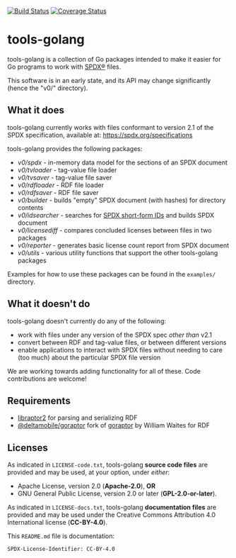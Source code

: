 [![Build Status](https://travis-ci.org/spdx/tools-golang.svg?branch=master)](https://travis-ci.org/spdx/tools-golang)
[![Coverage Status](https://coveralls.io/repos/github/spdx/tools-golang/badge.svg)](https://coveralls.io/github/spdx/tools-golang)

# tools-golang

tools-golang is a collection of Go packages intended to make it easier for
Go programs to work with [SPDX®](https://spdx.org/) files.

This software is in an early state, and its API may change significantly
(hence the "v0/" directory).

## What it does

tools-golang currently works with files conformant to version 2.1 of the
SPDX specification, available at: https://spdx.org/specifications

tools-golang provides the following packages:

* *v0/spdx* - in-memory data model for the sections of an SPDX document
* *v0/tvloader* - tag-value file loader
* *v0/tvsaver* - tag-value file saver
* *v0/rdfloader* - RDF file loader
* *v0/rdfsaver* - RDF file saver
* *v0/builder* - builds "empty" SPDX document (with hashes) for directory contents
* *v0/idsearcher* - searches for [SPDX short-form IDs](https://spdx.org/ids/) and builds SPDX document
* *v0/licensediff* - compares concluded licenses between files in two packages
* *v0/reporter* - generates basic license count report from SPDX document
* *v0/utils* - various utility functions that support the other tools-golang packages

Examples for how to use these packages can be found in the `examples/`
directory.

## What it doesn't do

tools-golang doesn't currently do any of the following:

* work with files under any version of the SPDX spec *other than* v2.1
* convert between RDF and tag-value files, or between different versions
* enable applications to interact with SPDX files without needing to care
  (too much) about the particular SPDX file version

We are working towards adding functionality for all of these. Code contributions
are welcome!

## Requirements

* [libraptor2](http://librdf.org/raptor/) for parsing and serializing RDF
* [@deltamobile/goraptor](https://github.com/deltamobile/goraptor) fork of [goraptor](https://bitbucket.org/ww/goraptor/src) by William Waites for RDF

## Licenses

As indicated in `LICENSE-code.txt`, tools-golang **source code files** are
provided and may be used, at your option, under *either*:
* Apache License, version 2.0 (**Apache-2.0**), **OR**
* GNU General Public License, version 2.0 or later (**GPL-2.0-or-later**).

As indicated in `LICENSE-docs.txt`, tools-golang **documentation files** are
provided and may be used under the Creative Commons Attribution
4.0 International license (**CC-BY-4.0**).

This `README.md` file is documentation:

`SPDX-License-Identifier: CC-BY-4.0`
